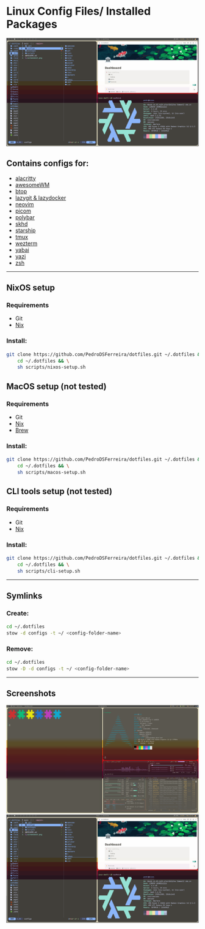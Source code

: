 # Linux Config Files/ Installed Packages

![Screenshot2](screenshot2.png)

## Contains configs for:

- [alacritty](configs/alacritty)
- [awesomeWM](configs/awesome)
- [btop](configs/btop)
- [lazygit & lazydocker](configs/lazy)
- [neovim](configs/nvim)
- [picom](configs/picom)
- [polybar](configs/polybar)
- [skhd](configs/skhd)
- [starship](configs/starship)
- [tmux](configs/tmux)
- [wezterm](configs/wezterm)
- [yabai](configs/yabai)
- [yazi](configs/yazi)
- [zsh](configs/zsh)

---

## NixOS setup

### Requirements

- Git
- [Nix](https://nixos.org/download.html)

### Install:

```sh
git clone https://github.com/PedroDSFerreira/dotfiles.git ~/.dotfiles && \
    cd ~/.dotfiles && \
    sh scripts/nixos-setup.sh
```

## MacOS setup (not tested)

### Requirements

- Git
- [Nix](https://nixos.org/download.html)
- [Brew](https://brew.sh/)

### Install:

```sh
git clone https://github.com/PedroDSFerreira/dotfiles.git ~/.dotfiles && \
    cd ~/.dotfiles && \
    sh scripts/macos-setup.sh
```

## CLI tools setup (not tested)

### Requirements

- Git
- [Nix](https://nixos.org/download.html)

### Install:

```sh
git clone https://github.com/PedroDSFerreira/dotfiles.git ~/.dotfiles && \
    cd ~/.dotfiles && \
    sh scripts/cli-setup.sh
```

---

## Symlinks

### Create:

```bash
cd ~/.dotfiles
stow -d configs -t ~/ <config-folder-name>
```

### Remove:

```bash
cd ~/.dotfiles
stow -D -d configs -t ~/ <config-folder-name>
```

---

## Screenshots

![Screenshot1](screenshot1.png)
![Screenshot2](screenshot2.png)
